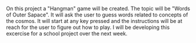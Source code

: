 On this project a "Hangman" game will be created. The topic
will be "Words of Outer Sapace". It will ask the user to
guess words related to concepts of the cosmos.
It will start at any key pressed and the instructions will be
at reach for the user to figure out how to play. 
I will be developing this excercise for a school project 
over the next week.
